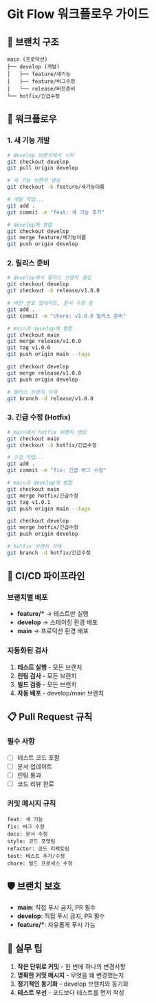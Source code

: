 # Git Flow 워크플로우 가이드

## 🌿 브랜치 구조

```
main (프로덕션)
├── develop (개발)
│   ├── feature/새기능
│   ├── feature/버그수정
│   └── release/버전준비
└── hotfix/긴급수정
```

## 🚀 워크플로우

### 1. 새 기능 개발

```bash
# develop 브랜치에서 시작
git checkout develop
git pull origin develop

# 새 기능 브랜치 생성
git checkout -b feature/새기능이름

# 개발 작업...
git add .
git commit -m "feat: 새 기능 추가"

# develop에 병합
git checkout develop
git merge feature/새기능이름
git push origin develop
```

### 2. 릴리스 준비

```bash
# develop에서 릴리스 브랜치 생성
git checkout develop
git checkout -b release/v1.0.0

# 버전 번호 업데이트, 문서 수정 등
git add .
git commit -m "chore: v1.0.0 릴리스 준비"

# main과 develop에 병합
git checkout main
git merge release/v1.0.0
git tag v1.0.0
git push origin main --tags

git checkout develop
git merge release/v1.0.0
git push origin develop

# 릴리스 브랜치 삭제
git branch -d release/v1.0.0
```

### 3. 긴급 수정 (Hotfix)

```bash
# main에서 hotfix 브랜치 생성
git checkout main
git checkout -b hotfix/긴급수정

# 수정 작업...
git add .
git commit -m "fix: 긴급 버그 수정"

# main과 develop에 병합
git checkout main
git merge hotfix/긴급수정
git tag v1.0.1
git push origin main --tags

git checkout develop
git merge hotfix/긴급수정
git push origin develop

# hotfix 브랜치 삭제
git branch -d hotfix/긴급수정
```

## 🔄 CI/CD 파이프라인

### 브랜치별 배포

- **feature/\*** → 테스트만 실행
- **develop** → 스테이징 환경 배포
- **main** → 프로덕션 환경 배포

### 자동화된 검사

1. **테스트 실행** - 모든 브랜치
2. **린팅 검사** - 모든 브랜치
3. **빌드 검증** - 모든 브랜치
4. **자동 배포** - develop/main 브랜치

## 📋 Pull Request 규칙

### 필수 사항

- [ ] 테스트 코드 포함
- [ ] 문서 업데이트
- [ ] 린팅 통과
- [ ] 코드 리뷰 완료

### 커밋 메시지 규칙

```
feat: 새 기능
fix: 버그 수정
docs: 문서 수정
style: 코드 포맷팅
refactor: 코드 리팩토링
test: 테스트 추가/수정
chore: 빌드 프로세스 수정
```

## 🛡️ 브랜치 보호

- **main**: 직접 푸시 금지, PR 필수
- **develop**: 직접 푸시 금지, PR 필수
- **feature/\***: 자유롭게 푸시 가능

## 🎯 실무 팁

1. **작은 단위로 커밋** - 한 번에 하나의 변경사항
2. **명확한 커밋 메시지** - 무엇을 왜 변경했는지
3. **정기적인 동기화** - develop 브랜치와 동기화
4. **테스트 우선** - 코드보다 테스트를 먼저 작성
